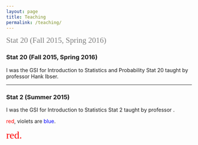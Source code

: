 ```yaml
---
layout: page
title: Teaching
permalink: /teaching/
---
```


<span style="color:grey; font-family:Georgia; font-size:1.5em;"> Stat 20 (Fall 2015, Spring 2016)</span>

### Stat 20 (Fall 2015, Spring 2016)
I was the GSI for Introduction to Statistics and Probability Stat 20 taught by professor Hank Ibser.


---

### Stat 2 (Summer 2015)
I was the GSI for Introduction to Statistics Stat 2 taught by professor .
<!-- I taught the morning 10am-11am recitation at 136 Barrows.
My Office Hour was on Wednesdays 11-12 at 1062 Evans . -->

<span style="color:red">red</span>, violets are <span style="color:blue">blue</span>.

<span style="color:red; font-family:Georgia; font-size:2em;">red.</span>
